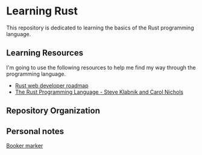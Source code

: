 # Learning Rust

This repository is dedicated to learning the basics of the Rust programming language. 

## Learning Resources

I'm going to use the following resources to help me find my way through the programming language.

- [Rust web developer roadmap](https://github.com/anshulrgoyal/rust-web-developer-roadmap)
- [The Rust Programming Language - Steve Klabnik and Carol Nichols](https://doc.rust-lang.org/stable/book/)

## Repository Organization

## Personal notes

[Booker marker](https://doc.rust-lang.org/stable/book/ch03-05-control-flow.html)
